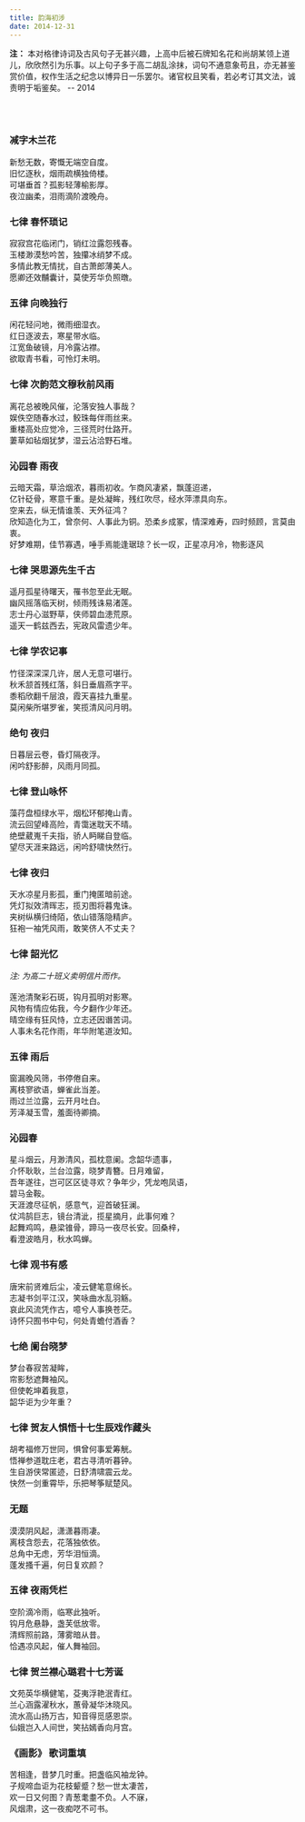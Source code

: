 ```yaml
---
title: 韵海初涉
date: 2014-12-31
---
```

**注：** 本对格律诗词及古风句子无甚兴趣，上高中后被石牌知名花和尚胡某领上道儿，欣欣然引为乐事。以上句子多于高二胡乱涂抹，词句不通意象苟且，亦无甚鉴赏价值，权作生活之纪念以博异日一乐罢尔。诸官权且笑看，若必考订其文法，诚责明于垢鉴矣。  -- 2014

<br></br>

### 减字木兰花  
新愁无数，寄慨无端空自度。  
旧忆逐秋，烟雨疏横独倚楼。  
可堪垂首？孤影轻薄榆影厚。  
夜泣幽柔，泪雨滴阶渡晚舟。  
  

### 七律 春怀琐记  
寂寂宫花临闭门，销红泣露怨残春。  
玉楼渺漠愁吟苦，独攥冰绡梦不成。  
多情此教无情扰，自古萧郎薄美人。  
愿卿还效黼囊计，莫使芳华负照暾。  
  

### 五律 向晚独行  
闲花轻问地，微雨细湿衣。  
红日逐波去，寒星带水临。  
江宽鱼破镜，月冷露沾襟。  
欲取青书看，可怜灯未明。  
  

### 七律 次韵范文穆秋前风雨  
离花总被晚风催，沦落安独人事哉？  
娱佚空随春水过，鲛珠每伴雨丝来。  
重楼高处应觉冷，三径荒时仕路开。  
萋草如毡烟犹梦，湿云沾洽野石堆。  
  

### 沁园春 雨夜  
云暗天霜，草洽烟浓，暮雨初收。乍商风凄紧，飘蓬迢递，  
亿针砭骨，寒意千重。是处凝眸，残红吹尽，经水萍漂具向东。  
空来去，纵无情谁羡、天外征鸿？  
欣知造化为工，曾奈何、人事此为铜。恐柔乡成冢，情深难寿，四时频顾，言莫由衷。  
好梦难期，佳节寡遇，唾手焉能逢琚琼？长一叹，正星凉月冷，物影逐风  
  

### 七律 哭思源先生千古  
遥月孤星待曙天，罹书忽至此无眠。  
幽风摇落临天树，倾雨残诛易渚莲。  
志士丹心滋野草，侠师碧血漶荒原。  
遥天一鹤兹西去，宪政风雷遗少年。  
  

### 七律 学农记事  
竹径深深深几许，居人无意可堪行。  
秋禾颔首残红落，斜日垂眉燕字平。  
黍稻欣翻千层浪，霞天喜挂九重星。  
莫闲柴所堪罗雀，笑揽清风问月明。  
  

### 绝句 夜归  
日暮层云卷，昏灯隔夜浮。  
闲吟舒影醉，风雨月同孤。  
  
  
### 七律 登山咏怀  
藻荇盘桓绿水平，烟松环郁掩山青。  
流云回望峰高险，青霭迷耽天不晴。  
绝壁葳嵬千夫指，骄人眄睇自登临。  
望尽天涯来路远，闲吟舒啸快然行。  
  
  
### 七律 夜归  
天水凉星月影孤，重门掩匿暗前途。  
凭灯拟效清晖志，揽刃图将暮鬼诛。  
夹树纵横归绮陌，依山错落隐精庐。  
狂袍一袖凭风雨，敢笑侪人不丈夫？  
  
  
### 七律 韶光忆  
*注: 为高二十班义卖明信片而作。*
</br></br>
莲池清聚彩石斑，钩月孤明对影寒。  
风物有情应佑我，今夕翻作少年还。  
晴空缘有狂风恃，立志还因谮苦词。  
人事未名花作雨，年华附笔道汝知。  
  

### 五律 雨后  
窗漏晚风筛，书停倦自来。  
离枝寥欲语，蝉雀此当差。  
雨过兰泣露，云开月吐白。  
芳泽凝玉雪，羞面待卿摘。  
  
  
### 沁园春  
星斗烟云，月渺清风，孤枕意阑。念韶华遗事，  
介怀耿耿，兰台泣露，晓梦青簪。日月难留，  
吾年遂往，岂可区区徒寻欢？争年少，凭龙咆凤语，  
碧马金鞍。  
天涯渡尽征帆，感意气，迎首破狂澜。  
仗鸿鹄巨志，镜台清泚，揽星摘月，此事何难？  
起舞鸡鸣，悬梁锥骨，蹄马一夜尽长安。回桑梓，  
看澄波皓月，秋水鸣蝉。  
  
  
### 七律 观书有感  
唐宋前贤难后尘，凌云健笔意绵长。  
志凝书剑平江汉，笑咏曲水乱羽觞。  
哀此风流凭作古，噫兮人事换苍茫。  
诗怀只囿书中句，何处青蟾付酒香？  
  
  
### 七绝 阑台晓梦  
梦台春寂苦凝眸，  
帘影愁遮舞袖风。  
但使乾坤着我意，  
韶华讵为少年重？  
  
  
### 七律 贺友人惧悟十七生辰戏作藏头  
胡考福修万世同，惧曾何事爱筹觥。  
悟禅参道耽庄老，君古寻清听暮钟。  
生自游侠常匿迹，日舒清啸震云龙。  
快然一剑重霄毕，乐把琴筝赋楚风。  
  
  
### 无题  
漠漠阴风起，潇潇暮雨凄。  
离枝含怨去，花落独依依。  
总角中无虑，芳华泪恒滴。  
蓬发搔千遍，何日复欢颜？  
  
  
### 五律 夜雨凭栏  
空阶滴冷雨，临寒此独听。  
钩月危悬静，盏芙低放零。  
清辉照前路，薄雾暗从昔。  
恰遇凉风起，催人舞袖回。  
  
  
### 七律 贺兰襟心璐君十七芳诞  
文苑英华横健笔，芟夷浮艳泯青红。  
兰心涵露濯秋水，蕙骨凝华沐晓风。  
流水高山扬万古，知音得觅感恩崇。  
仙娥岂入人间世，笑拈嫣香向月宫。  
  
  
### 《画影》 歌词重填  
苦相逢，昔梦几时重。把盏临风袖龙钟。  
子规啼血讵为花枝颦蹙？愁一世太凄苦，  
欢一日又何图？青葱耄耋不负。人不寐，  
风烟肃，这一夜痴呓不可书。  

